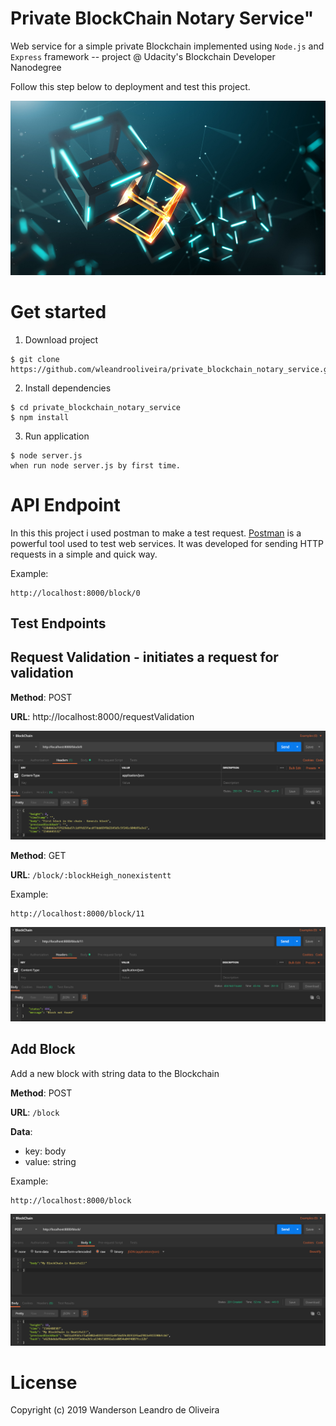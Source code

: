 # Private BlockChain Notary Service"

Web service for a simple private Blockchain implemented using `Node.js` and `Express` framework  -- project @ Udacity's Blockchain Developer Nanodegree

Follow this step below to deployment and test this project.


![Alt text](https://github.com/wleandrooliveira/private_blockchain_rest_api/blob/master/src/images/shutterstock_749922058.jpg)

# Get started

1) Download project

```
$ git clone https://github.com/wleandrooliveira/private_blockchain_notary_service.git
```
2) Install dependencies

```
$ cd private_blockchain_notary_service
$ npm install
```
3) Run application

```
$ node server.js
when run node server.js by first time.
```

# API Endpoint 
In this this project i used postman to make a test request.
[Postman](https://www.getpostman.com) is a powerful tool used to test web services. It was developed for sending HTTP requests in a simple and quick way.

Example:
```
http://localhost:8000/block/0
```
## Test Endpoints

## Request Validation - initiates a request for validation

**Method**: POST

**URL**: http://localhost:8000/requestValidation



![Alt text](https://github.com/wleandrooliveira/private_blockchain_rest_api/blob/master/src/images/getblock_genesis.PNG)


**Method**: GET

**URL**: `/block/:blockHeigh_nonexistentt`

Example:
```
http://localhost:8000/block/11
```

![Alt text](https://github.com/wleandrooliveira/private_blockchain_rest_api/blob/master/src/images/404_by_id.PNG)


## Add Block

Add a new block with string data to the Blockchain

**Method**: POST

**URL**: `/block`

**Data**:
* key: body
* value: string

Example:
```
http://localhost:8000/block
```
![Alt text](https://github.com/wleandrooliveira/private_blockchain_rest_api/blob/master/src/images/insertBlock.PNG)


# License

Copyright (c) 2019 Wanderson Leandro de Oliveira
